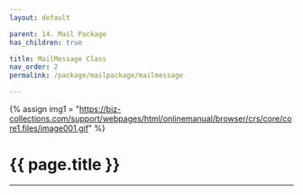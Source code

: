 ```yaml
---
layout: default

parent: 14. Mail Package
has_children: true

title: MailMessage Class
nav_order: 2
permalink: /package/mailpackage/mailmessage

---
```

{% assign img1 = "https://biz-collections.com/support/webpages/html/onlinemanual/browser/crs/core/core1.files/image001.gif" %}

# {{ page.title }}

---
